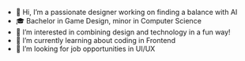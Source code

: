 - 👋 Hi, I’m a passionate designer working on finding a balance with AI 
- 🎓 Bachelor in Game Design, minor in Computer Science
- 👀 I’m interested in combining design and technology in a fun way!
- 🌱 I’m currently learning about coding in Frontend
- 💞️ I’m looking for job opportunities in UI/UX

<!---
blu-octopus/blu-octopus is a ✨ special ✨ repository because its `README.md` (this file) appears on your GitHub profile.
You can click the Preview link to take a look at your changes.
--->

